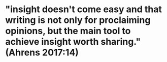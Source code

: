 # "insight doesn't come easy and that writing is not only for proclaiming opinions, but the main tool to achieve insight worth sharing." (Ahrens 2017:14)